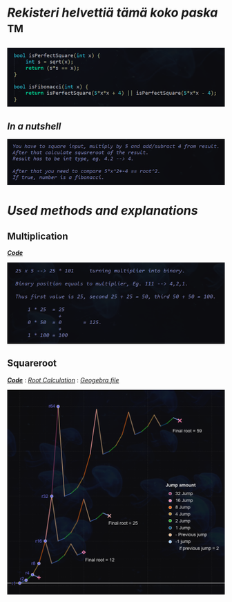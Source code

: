 # _Rekisteri helvettiä tämä koko paska_ <sup>TM<sup>
_![alt_text](https://raw.githubusercontent.com/Jan-Aarela/Fibonacci-y86/refs/heads/main/pics/Fibonacci%20code%20in%20C.png)_

## _In a nutshell_
![alt_text](https://raw.githubusercontent.com/Jan-Aarela/Fibonacci-y86/refs/heads/main/pics/Explantion.png)

# _Used methods and explanations_

## Multiplication
***[Code](https://raw.githubusercontent.com/Jan-Aarela/Fibonacci-y86/refs/heads/main/Extras/Multiplication)***

![alt_text](https://raw.githubusercontent.com/Jan-Aarela/Fibonacci-y86/refs/heads/main/pics/Multiplication.png)

## Squareroot
***[Code](https://raw.githubusercontent.com/Jan-Aarela/Fibonacci-y86/refs/heads/main/Extras/Root)‎*** : _[Root Calculation](https://raw.githubusercontent.com/Jan-Aarela/Fibonacci-y86/refs/heads/main/pics/squarred.jpg)_
‎: _[Geogebra file](https://github.com/Jan-Aarela/Fibonacci-y86/blob/main/pics/Root.ggb)_ 

![alt_text](https://raw.githubusercontent.com/Jan-Aarela/Fibonacci-y86/refs/heads/main/pics/Graph.png)
